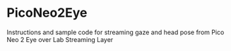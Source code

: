 # PicoNeo2Eye
Instructions and sample code for streaming gaze and head pose from Pico Neo 2 Eye over Lab Streaming Layer

